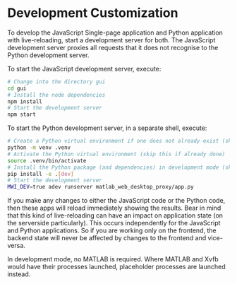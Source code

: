 # Development Customization

To develop the JavaScript Single-page application and Python application with live-reloading,
start a development server for both.
The JavaScript development server proxies all requests that it does not recognise
to the Python development server.

To start the JavaScript development server, execute:

```bash
# Change into the directory gui
cd gui
# Install the node dependencies
npm install
# Start the development server
npm start
```

To start the Python development server, in a separate shell, execute:

```bash
# Create a Python virtual environment if one does not already exist (skip this step if one exists)
python -m venv .venv
# Activate the Python virtual environment (skip this if already done)
source .venv/bin/activate
# Install the Python package (and dependencies) in development mode (skip this if already done)
pip install -e .[dev]
# Start the development server
MWI_DEV=true adev runserver matlab_web_desktop_proxy/app.py
```

If you make any changes to either the JavaScript code or the Python code, then these apps will reload immediately showing the results. Bear in mind that this kind of live-reloading can have an impact on application state (on the serverside particularly). This occurs independently for the JavaScript and Python applications. So if you are working only on the frontend, the backend state will never be affected by changes to the frontend and vice-versa.

In development mode, no MATLAB is required. Where MATLAB and Xvfb would have their processes launched, placeholder processes are launched instead.
